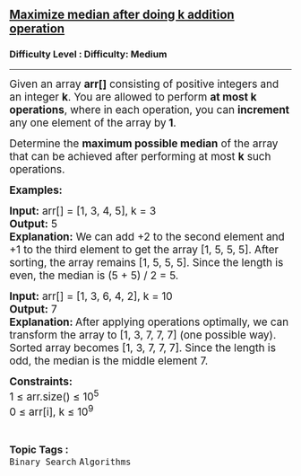 <h2><a href="https://www.geeksforgeeks.org/problems/maximize-median-after-doing-k-addition-operation/1?_gl=1*1itnhgg*_up*MQ..*_gs*MQ..&gclid=CjwKCAjw--K_BhB5EiwAuwYoylK5XzDwQqyzmbeNyd6lbwEki04LPSPJ3QfSMrU-U2MbFA0DRoegrBoCPiYQAvD_BwE&gbraid=0AAAAAC9yBkDs_DoJKxMS1sI6NNYmbwb_h">Maximize median after doing k addition operation</a></h2><h3>Difficulty Level : Difficulty: Medium</h3><hr><div class="problems_problem_content__Xm_eO"><p><span class="cf0" style="font-size: 14pt;">Given an array <strong>arr[]</strong> consisting of positive integers and an integer <strong>k</strong>. You are allowed to perform <strong>at most k operations</strong>, where in each operation, you can <strong>increment </strong>any one element of the array by<strong> 1</strong>.</span></p>
<p><span class="cf0" style="font-size: 14pt;">Determine the <strong>maximum possible median</strong> of the array that can be achieved after performing at most <strong>k</strong> such operations.</span></p>
<p><strong><span class="cf0" style="font-size: 14pt;">Examples:</span></strong></p>
<pre><span class="cf0" style="font-size: 14pt;"><span class="cf0" style="font-family: -apple-system, BlinkMacSystemFont, 'Segoe UI', Roboto, Oxygen, Ubuntu, Cantarell, 'Open Sans', 'Helvetica Neue', sans-serif; white-space: normal;"><strong>Input:</strong> arr[] = [1, 3, 4, 5],&nbsp;k = 3<br></span><span class="cf0" style="font-family: -apple-system, BlinkMacSystemFont, 'Segoe UI', Roboto, Oxygen, Ubuntu, Cantarell, 'Open Sans', 'Helvetica Neue', sans-serif; white-space: normal;"><strong>Output:</strong> 5<br></span><span class="cf0" style="font-family: -apple-system, BlinkMacSystemFont, 'Segoe UI', Roboto, Oxygen, Ubuntu, Cantarell, 'Open Sans', 'Helvetica Neue', sans-serif; white-space: normal;"><strong>Explanation:</strong> We can add +2 to the second element and +1 to the third element to get the array [1, 5, 5, 5]. After sorting, the array remains [1, 5, 5, 5]. Since the length is even, the median is (5 + 5) / 2 = 5.<br></span></span></pre>
<pre><span class="cf0" style="font-size: 14pt;"><span class="cf0" style="font-family: -apple-system, BlinkMacSystemFont, 'Segoe UI', Roboto, Oxygen, Ubuntu, Cantarell, 'Open Sans', 'Helvetica Neue', sans-serif; white-space: normal;"><span class="cf0"><strong>Input:</strong> arr[] = [1, 3, 6, 4, 2], k = 10<br></span><span class="cf0"><strong>Output:</strong> 7<br></span><span class="cf0"><strong>Explanation: </strong>After applying operations optimally, we can transform the array to [1, 3, 7, 7, 7] (one possible way). Sorted array becomes [1, 3, 7, 7, 7]. Since the length is odd, the median is the middle element 7.</span></span></span></pre>
<p><strong><span class="cf0" style="font-size: 14pt;"><span class="cf0">Constraints:<br></span></span></strong><span class="cf0" style="font-size: 14pt;"><span class="cf0" style="font-size: 14pt;"><span class="cf0">1 ≤ arr.size() ≤ 10<sup>5</sup><br>0 ≤ arr[i], k ≤ 10<sup>9</sup><br></span></span></span></p></div><br><p><span style=font-size:18px><strong>Topic Tags : </strong><br><code>Binary Search</code>&nbsp;<code>Algorithms</code>&nbsp;